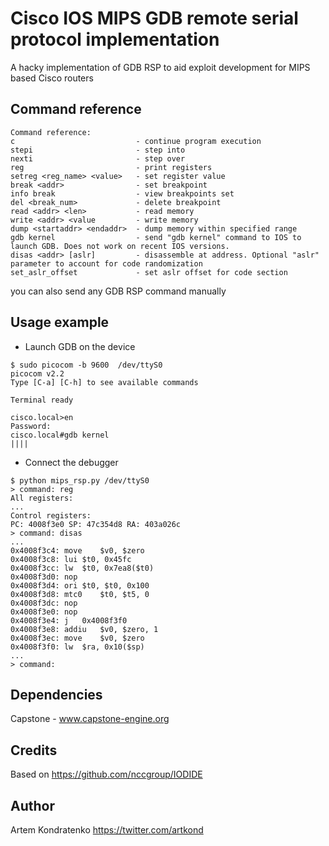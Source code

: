
Cisco IOS MIPS GDB remote serial protocol implementation
===================

A hacky implementation of GDB RSP to aid exploit development for MIPS based Cisco routers

Command reference
-------------

```
Command reference:
c                           - continue program execution
stepi                       - step into
nexti                       - step over
reg                         - print registers
setreg <reg_name> <value>   - set register value
break <addr>                - set breakpoint
info break                  - view breakpoints set
del <break_num>             - delete breakpoint
read <addr> <len>           - read memory
write <addr> <value         - write memory
dump <startaddr> <endaddr>  - dump memory within specified range
gdb kernel                  - send "gdb kernel" command to IOS to launch GDB. Does not work on recent IOS versions.
disas <addr> [aslr]         - disassemble at address. Optional "aslr" parameter to account for code randomization
set_aslr_offset             - set aslr offset for code section
```

you can also send any GDB RSP command manually

Usage example
-------------
- Launch GDB on the device

```
$ sudo picocom -b 9600  /dev/ttyS0
picocom v2.2
Type [C-a] [C-h] to see available commands

Terminal ready

cisco.local>en
Password: 
cisco.local#gdb kernel
||||

```

- Connect the debugger

```
$ python mips_rsp.py /dev/ttyS0
> command: reg
All registers:
...
Control registers:
PC: 4008f3e0 SP: 47c354d8 RA: 403a026c
> command: disas
...
0x4008f3c4: move    $v0, $zero
0x4008f3c8: lui $t0, 0x45fc
0x4008f3cc: lw  $t0, 0x7ea8($t0)
0x4008f3d0: nop 
0x4008f3d4: ori $t0, $t0, 0x100
0x4008f3d8: mtc0    $t0, $t5, 0
0x4008f3dc: nop 
0x4008f3e0: nop 
0x4008f3e4: j   0x4008f3f0
0x4008f3e8: addiu   $v0, $zero, 1
0x4008f3ec: move    $v0, $zero
0x4008f3f0: lw  $ra, 0x10($sp)
...
> command:     

```

Dependencies
------

Capstone - www.capstone-engine.org

Credits
------

Based on https://github.com/nccgroup/IODIDE

Author
------

Artem Kondratenko https://twitter.com/artkond